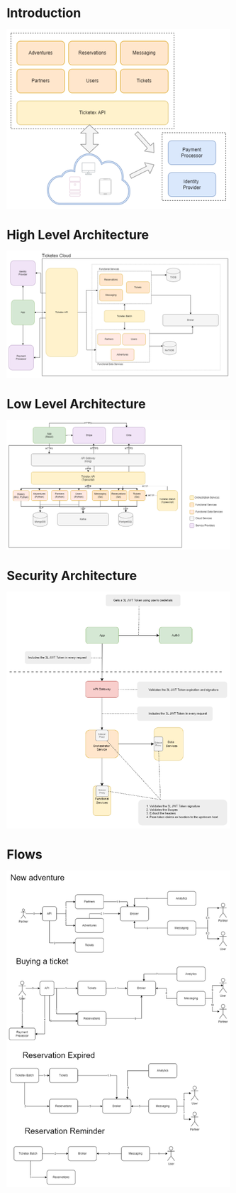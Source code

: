 # Introduction
![](/docs/img/arch-Intro.drawio.png)

# High Level Architecture
![](/docs/img/arch-Arch(High).drawio.png)

# Low Level Architecture
![](/docs/img/arch-Arch%20(Low).drawio.png)

# Security Architecture
![](/docs/img/arch-AuthNZ.drawio.png)

# Flows
![](/docs/img/arch-Flows.drawio.png)

